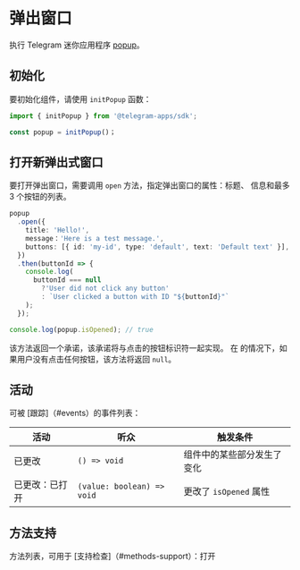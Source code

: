 # 弹出窗口

执行 Telegram 迷你应用程序 [popup](.../.../.../.../platform/popup.md)。

## 初始化

要初始化组件，请使用 `initPopup` 函数：

```typescript
import { initPopup } from '@telegram-apps/sdk';

const popup = initPopup()；  
```

## 打开新弹出式窗口

要打开弹出窗口，需要调用 `open` 方法，指定弹出窗口的属性：标题、
信息和最多 3 个按钮的列表。

```typescript
popup
  .open({
    title: 'Hello!',
    message：'Here is a test message.',
    buttons: [{ id: 'my-id', type: 'default', text: 'Default text' }],
  })
  .then(buttonId => {
    console.log(
      buttonId === null 
        ?'User did not click any button'
        : `User clicked a button with ID "${buttonId}"`
    );
  });

console.log(popup.isOpened); // true
```

该方法返回一个承诺，该承诺将与点击的按钮标识符一起实现。 在
的情况下，如果用户没有点击任何按钮，该方法将返回 `null`。

## 活动

可被 [跟踪]（#events）的事件列表：

| 活动      | 听众                         | 触发条件              |
| ------- | -------------------------- | ----------------- |
| 已更改     | `() => void`               | 组件中的某些部分发生了变化     |
| 已更改：已打开 | `(value: boolean) => void` | 更改了 `isOpened` 属性 |

## 方法支持

方法列表，可用于 [支持检查]（#methods-support）：打开
